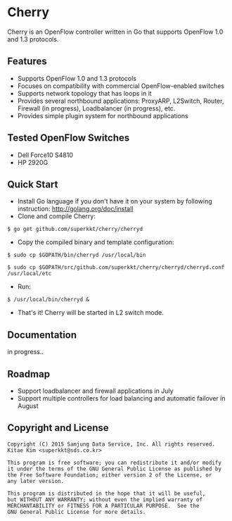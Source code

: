 # Cherry

Cherry is an OpenFlow controller written in Go that supports OpenFlow 1.0 and 1.3 protocols.

## Features

* Supports OpenFlow 1.0 and 1.3 protocols
* Focuses on compatibility with commercial OpenFlow-enabled switches
* Supports network topology that has loops in it
* Provides several northbound applications: ProxyARP, L2Switch, Router, Firewall (in progress), Loadbalancer (in progress), etc.
* Provides simple plugin system for northbound applications

## Tested OpenFlow Switches

* Dell Force10 S4810
* HP 2920G

## Quick Start

* Install Go language if you don't have it on your system by following instruction: http://golang.org/doc/install
* Clone and compile Cherry: 

 ```$ go get github.com/superkkt/cherry/cherryd```

* Copy the compiled binary and template configuration: 
 
 ```$ sudo cp $GOPATH/bin/cherryd /usr/local/bin```
 
 ```$ sudo cp $GOPATH/src/github.com/superkkt/cherry/cherryd/cherryd.conf /usr/local/etc```

* Run:

 ```$ /usr/local/bin/cherryd &```

* That's it! Cherry will be started in L2 switch mode.

## Documentation

in progress..

## Roadmap

* Support loadbalancer and firewall applications in July
* Support multiple controllers for load balancing and automatic failover in August

## Copyright and License

```
Copyright (C) 2015 Samjung Data Service, Inc. All rights reserved.
Kitae Kim <superkkt@sds.co.kr>

This program is free software; you can redistribute it and/or modify
it under the terms of the GNU General Public License as published by
the Free Software Foundation; either version 2 of the License, or
any later version.

This program is distributed in the hope that it will be useful,
but WITHOUT ANY WARRANTY; without even the implied warranty of
MERCHANTABILITY or FITNESS FOR A PARTICULAR PURPOSE.  See the
GNU General Public License for more details.
```
